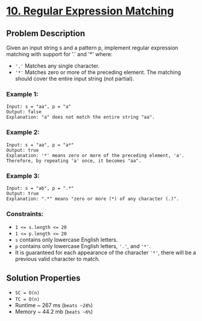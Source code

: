 # [10. Regular Expression Matching](https://leetcode.com/problems/regular-expression-matching/description/)

## Problem Description

Given an input string s and a pattern p, implement regular expression matching with support for '.' and '*' where:
* `'.'` Matches any single character.
* `'*'` Matches zero or more of the preceding element.
The matching should cover the entire input string (not partial).



### Example 1:
```
Input: s = "aa", p = "a"
Output: false
Explanation: "a" does not match the entire string "aa".
```

### Example 2:
```
Input: s = "aa", p = "a*"
Output: true
Explanation: '*' means zero or more of the preceding element, 'a'. Therefore, by repeating 'a' once, it becomes "aa".
```

### Example 3:
```
Input: s = "ab", p = ".*"
Output: true
Explanation: ".*" means "zero or more (*) of any character (.)".
```


### Constraints:

* `1 <= s.length <= 20`
* `1 <= p.length <= 20`
* `s` contains only lowercase English letters.
* `p` contains only lowercase English letters, `'.'`, and `'*'`.
* It is guaranteed for each appearance of the character `'*'`, there will be a previous valid character to match.

## Solution Properties

* `SC = O(n)`
* `TC = O(n)`
* Runtime ~ 267 ms (`beats ~28%`)
* Memory ~ 44.2 mb (`beats ~6%`)